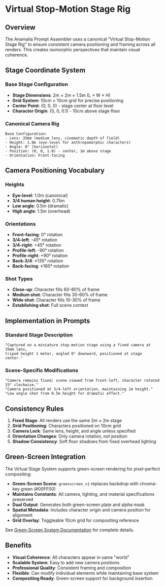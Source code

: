 # Virtual Stop-Motion Stage Rig

## Overview

The Anamalia Prompt Assembler uses a canonical "Virtual Stop-Motion Stage Rig" to ensure consistent camera positioning and framing across all renders. This creates isomorphic perspectives that maintain visual coherence.

## Stage Coordinate System

### Base Stage Configuration
- **Stage Dimensions**: 2m × 2m × 1.5m (L × W × H)
- **Grid System**: 10cm × 10cm grid for precise positioning
- **Center Point**: (0, 0, 0) - stage center at floor level
- **Character Origin**: (0, 0, 0.1) - 10cm above stage floor

### Canonical Camera Rig
```
Base Configuration:
- Lens: 35mm (medium lens, cinematic depth of field)
- Height: 1.0m (eye-level for anthropomorphic characters)
- Angle: 0° (horizontal)
- Position: (0, 0, 1.0) - center, 1m above stage
- Orientation: Front-facing
```

## Camera Positioning Vocabulary

### Heights
- **Eye-level**: 1.0m (canonical)
- **3/4 human height**: 0.75m
- **Low angle**: 0.5m (dramatic)
- **High angle**: 1.5m (overhead)

### Orientations
- **Front-facing**: 0° rotation
- **3/4-left**: -45° rotation
- **3/4-right**: +45° rotation
- **Profile-left**: -90° rotation
- **Profile-right**: +90° rotation
- **Back-3/4**: ±135° rotation
- **Back-facing**: ±180° rotation

### Shot Types
- **Close-up**: Character fills 60-80% of frame
- **Medium shot**: Character fills 30-60% of frame
- **Wide shot**: Character fills 10-30% of frame
- **Establishing shot**: Full scene context

## Implementation in Prompts

### Standard Stage Description
```
"Captured on a miniature stop-motion stage using a fixed camera at 35mm lens, 
tripod height 1 meter, angled 0° downward, positioned at stage center."
```

### Scene-Specific Modifications
```
"Camera remains fixed; scene viewed from front-left, character rotated 15° clockwise."
"Camera positioned at 3/4-left orientation, maintaining 1m height."
"Low angle shot from 0.5m height for dramatic effect."
```

## Consistency Rules

1. **Fixed Stage**: All renders use the same 2m × 2m stage
2. **Grid Positioning**: Characters positioned on 10cm grid
3. **Camera Lock**: Same lens, height, and angle unless specified
4. **Orientation Changes**: Only camera rotation, not position
5. **Shadow Consistency**: Soft floor shadows from fixed overhead lighting

## Green-Screen Integration

The Virtual Stage System supports green-screen rendering for pixel-perfect compositing:

- **Green-Screen Scene**: `greenscreen_v1` replaces backdrop with chroma-key green (#00FF00)
- **Maintains Constants**: All camera, lighting, and material specifications preserved
- **Dual Output**: Generates both green-screen plate and alpha mask
- **Spatial Metadata**: Includes character origin and camera position for alignment
- **Grid Overlay**: Toggleable 10cm grid for compositing reference

See [Green-Screen System Documentation](greenscreen_system.md) for complete details.

## Benefits

- **Visual Coherence**: All characters appear in same "world"
- **Scalable System**: Easy to add new camera positions
- **Professional Quality**: Consistent framing and composition
- **Flexible**: Can modify individual elements while maintaining base system
- **Compositing Ready**: Green-screen support for background insertion
